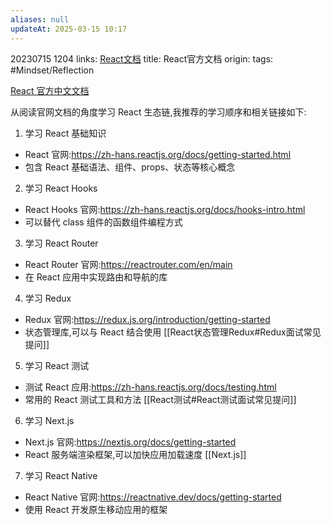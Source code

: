 ```yaml
---
aliases: null
updateAt: 2025-03-15 10:17
---
```


20230715 1204
links: [ React文档](https://zh-hans.react.dev/learn/your-first-component)
title: React官方文档
origin:
tags: #Mindset/Reflection

[React 官方中文文档](https://zh-hans.react.dev/)

从阅读官网文档的角度学习 React 生态链,我推荐的学习顺序和相关链接如下:

1. 学习 React 基础知识

- React 官网:<https://zh-hans.reactjs.org/docs/getting-started.html>
- 包含 React 基础语法、组件、props、状态等核心概念

2. 学习 React Hooks

- React Hooks 官网:<https://zh-hans.reactjs.org/docs/hooks-intro.html>
- 可以替代 class 组件的函数组件编程方式

3. 学习 React Router

- React Router 官网:<https://reactrouter.com/en/main>
- 在 React 应用中实现路由和导航的库

4. 学习 Redux

- Redux 官网:<https://redux.js.org/introduction/getting-started>
- 状态管理库,可以与 React 结合使用
  [[React状态管理Redux#Redux面试常见提问]]

5. 学习 React 测试

- 测试 React 应用:<https://zh-hans.reactjs.org/docs/testing.html>
- 常用的 React 测试工具和方法
  [[React测试#React测试面试常见提问]]

6. 学习 Next.js

- Next.js 官网:<https://nextjs.org/docs/getting-started>
- React 服务端渲染框架,可以加快应用加载速度
  [[Next.js]]

7. 学习 React Native

- React Native 官网:<https://reactnative.dev/docs/getting-started>
- 使用 React 开发原生移动应用的框架
